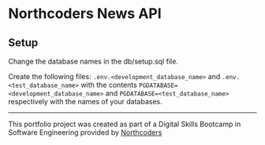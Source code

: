 # Northcoders News API

## Setup

Change the database names in the db/setup.sql file.

Create the following files: `.env.<development_database_name>` and `.env.<test_database_name>` with the contents `PGDATABASE=<development_database_name>` and `PGDATABASE=<test_database_name>` respectively with the names of your databases.

---

This portfolio project was created as part of a Digital Skills Bootcamp in Software Engineering provided by [Northcoders](https://northcoders.com/)
